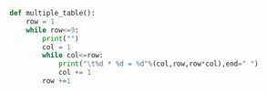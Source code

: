 
<BlogInfo id="475" title="1.函数" author="白日梦想猿" pv=0 read_times=0 pre_cost_time="0分10秒" category="函数" tag_list="['函数']" create_time="2020.02.03 11:06:44" update_time="2020.02.03 11:21:00" />

```python
def multiple_table():
    row = 1
    while row<=9:
        print("")
        col = 1
        while col<=row:
            print("\t%d * %d = %d"%(col,row,row*col),end=" ")
            col += 1
        row +=1

```
